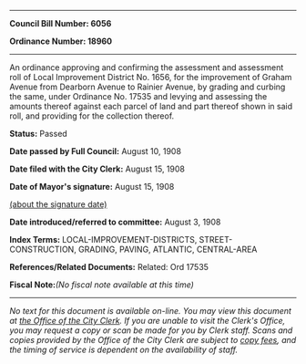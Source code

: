 

********

**Council Bill Number: 6056**
   
**Ordinance Number: 18960**
********

 An ordinance approving and confirming the assessment and assessment roll of Local Improvement District No. 1656, for the improvement of Graham Avenue from Dearborn Avenue to Rainier Avenue, by grading and curbing the same, under Ordinance No. 17535 and levying and assessing the amounts thereof against each parcel of land and part thereof shown in said roll, and providing for the collection thereof.

**Status:** Passed
   
**Date passed by Full Council:** August 10, 1908
   
**Date filed with the City Clerk:** August 15, 1908
   
**Date of Mayor's signature:** August 15, 1908
   
[(about the signature date)](/~public/approvaldate.htm)
   
   
   
**Date introduced/referred to committee:** August 3, 1908
   
   
**Index Terms:** LOCAL-IMPROVEMENT-DISTRICTS, STREET-CONSTRUCTION, GRADING, PAVING, ATLANTIC, CENTRAL-AREA

**References/Related Documents:** Related: Ord 17535

**Fiscal Note:**_(No fiscal note available at this time)_
********

_No text for this document is available on-line. You may view this document at [the Office of the City Clerk](http://www.seattle.gov/leg/clerk/contactUs.htm). If you are unable to visit the Clerk's Office, you may request a copy or scan be made for you by Clerk staff. Scans and copies provided by the Office of the City Clerk are subject to [copy fees](http://clerk.seattle.gov/~public/clerkfees.htm), and the timing of service is dependent on the availability of staff._

